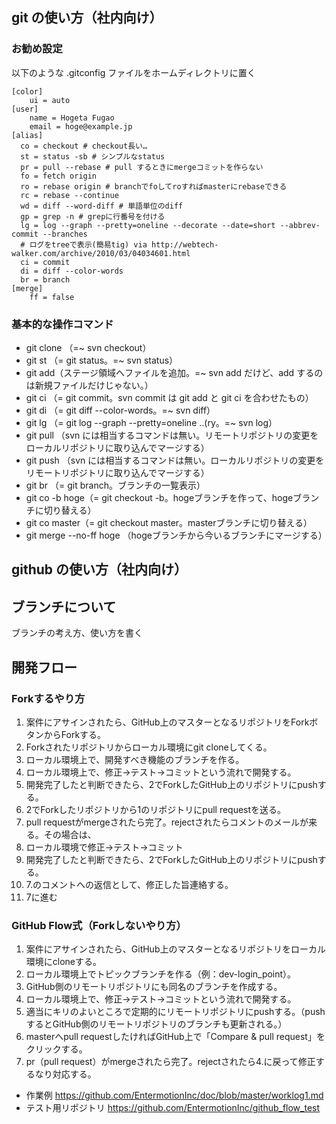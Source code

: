 ## git の使い方（社内向け）
### お勧め設定
以下のような .gitconfig ファイルをホームディレクトリに置く
```
[color]
	ui = auto
[user]
	name = Hogeta Fugao
	email = hoge@example.jp
[alias]
  co = checkout # checkout長い…
  st = status -sb # シンプルなstatus
  pr = pull --rebase # pull するときにmergeコミットを作らない
  fo = fetch origin
  ro = rebase origin # branchでfoしてroすればmasterにrebaseできる
  rc = rebase --continue
  wd = diff --word-diff # 単語単位のdiff
  gp = grep -n # grepに行番号を付ける
  lg = log --graph --pretty=oneline --decorate --date=short --abbrev-commit --branches
  # ログをtreeで表示(簡易tig) via http://webtech-walker.com/archive/2010/03/04034601.html
  ci = commit
  di = diff --color-words
  br = branch
[merge]
	ff = false
```
  
### 基本的な操作コマンド

* git clone （=~ svn checkout）
* git st （= git status。=~ svn status）
* git add（ステージ領域へファイルを追加。=~ svn add だけど、add するのは新規ファイルだけじゃない。）
* git ci （= git commit。svn commit は git add と git ci を合わせたもの）
* git di （= git diff --color-words。=~ svn diff）
* git lg （= git log --graph --pretty=oneline ..(ry。=~ svn log）
* git pull （svn には相当するコマンドは無い。リモートリポジトリの変更をローカルリポジトリに取り込んでマージする）
* git push （svn には相当するコマンドは無い。ローカルリポジトリの変更をリモートリポジトリに取り込んでマージする）
* git br （= git branch。ブランチの一覧表示）
* git co -b hoge（= git checkout -b。hogeブランチを作って、hogeブランチに切り替える）
* git co master（= git checkout master。masterブランチに切り替える）
* git merge --no-ff hoge （hogeブランチから今いるブランチにマージする）

## github の使い方（社内向け）

## ブランチについて
ブランチの考え方、使い方を書く

## 開発フロー
### Forkするやり方
1. 案件にアサインされたら、GitHub上のマスターとなるリポジトリをForkボタンからForkする。
1. Forkされたリポジトリからローカル環境にgit cloneしてくる。
1. ローカル環境上で、開発すべき機能のブランチを作る。
1. ローカル環境上で、修正→テスト→コミットという流れで開発する。
1. 開発完了したと判断できたら、2でForkしたGitHub上のリポジトリにpushする。
1. 2でForkしたリポジトリから1のリポジトリにpull requestを送る。
2. pull requestがmergeされたら完了。rejectされたらコメントのメールが来る。その場合は、
3. ローカル環境で修正→テスト→コミット
1. 開発完了したと判断できたら、2でForkしたGitHub上のリポジトリにpushする。
1. 7.のコメントへの返信として、修正した旨連絡する。
2. 7に進む

### GitHub Flow式（Forkしないやり方）
1. 案件にアサインされたら、GitHub上のマスターとなるリポジトリをローカル環境にcloneする。
2. ローカル環境上でトピックブランチを作る（例：dev-login_point）。
3. GitHub側のリモートリポジトリにも同名のブランチを作成する。
3. ローカル環境上で、修正->テスト->コミットという流れで開発する。
4. 適当にキリのよいところで定期的にリモートリポジトリにpushする。（pushするとGitHub側のリモートリポジトリのブランチも更新される。）
4. masterへpull requestしたければGitHub上で「Compare & pull request」をクリックする。
5. pr（pull request）がmergeされたら完了。rejectされたら4.に戻って修正するなり対応する。

* 作業例 https://github.com/EntermotionInc/doc/blob/master/worklog1.md
* テスト用リポジトリ https://github.com/EntermotionInc/github_flow_test
